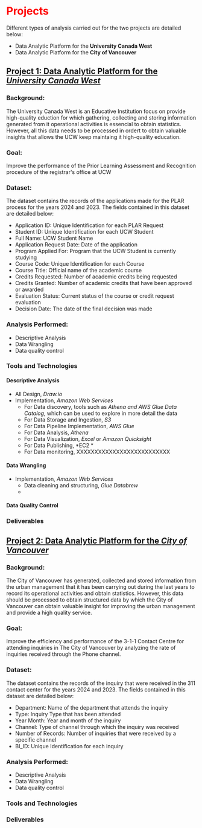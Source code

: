 # <font color="red">Projects</font>

Different types of analysis carried out for the two projects are detailed below:
- Data Analytic Platform for the **University Canada West**
- Data Analytic Platform for the **City of Vancouver**
 
## [Project 1: Data Analytic Platform for the *University Canada West*](University_Canada_West/README.md)

### Background:
The University Canada West is an Educative Institution focus on provide high-quality eduction for which gathering, collecting and storing information generated from it operational activities is essencial to obtain statistics. However, all this data needs to be processed in ordert to obtain valuable insights that allows the UCW keep maintaing it high-quality education.

### Goal:
Improve the performance of the Prior Learning Assessment and Recognition procedure of the registrar's office at UCW

### Dataset:
The dataset contains the records of the applications made for the PLAR process for the years 2024 and 2023. The fields contained in this dataset are detailed below:

- Application ID: Unique Identification for each PLAR Request
- Student ID: Unique Identification for each UCW Student
- Full Name: UCW Student Name
- Application Request Date: Date of the application
- Program Applied For: Program that the UCW Student is currently studying
- Course Code: Unique Identification for each Course
- Course Title: Official name of the academic course
- Credits Requested: Number of academic credits being requested
- Credits Granted: Number of academic credits that have been approved or awarded
- Evaluation Status: Current status of the course or credit request evaluation
- Decision Date: The date of the final decision was made

### Analysis Performed:
- Descriptive Analysis
- Data Wrangling
- Data quality control

### Tools and Technologies

#### Descriptive Analysis
- All Design, *Draw.io*
- Implementation, *Amazon Web Services*
  - For Data discovery, tools such as *Athena and AWS Glue Data Catalog*, which can be used to explore in more detail the data
  - For Data Storage and Ingestion, *S3*
  - For Data Pipeline Implementation, *AWS Glue*
  - For Data Analysis, *Athena*
  - For Data Visualization, *Excel* or *Amazon Quicksight*
  - For Data Publishing, *EC2 *
  - For Data monitoring, XXXXXXXXXXXXXXXXXXXXXXXXXX
 

#### Data Wrangling
- Implementation, *Amazon Web Services*
  - Data cleaning and structuring, *Glue Databrew*
  - 

#### Data Quality Control


### Deliverables





## [Project 2: Data Analytic Platform for the *City of Vancouver*](The_City_of_Vancouver/README.md)

### Background:
The City of Vancouver has generated, collected and stored information from the urban management that it has been carrying out during the last years to record its operational activities and obtain statistics. However, this data should be processed to obtain structured data by which the City of Vancouver can obtain valuable insight for improving the urban management and provide a high quality service. 

### Goal:
Improve the efficiency and performance of the 3-1-1 Contact Centre for attending inquiries in The City of Vancouver by analyzing the rate of inquiries received through the Phone channel.

### Dataset:
The dataset contains the records of the inquiry that were received in the 311 contact center for the years 2024 and 2023. The fields contained in this dataset are detailed below:

- Department: Name of the department that attends the inquiry
- Type: Inquiry Type that has been attended
- Year Month: Year and month of the inquiry
- Channel: Type of channel through which the inquiry was received
- Number of Records: Number of inquiries that were received by a specific channel
- BI_ID: Unique Identification for each inquiry

### Analysis Performed:
- Descriptive Analysis
- Data Wrangling
- Data quality control

### Tools and Technologies


### Deliverables


